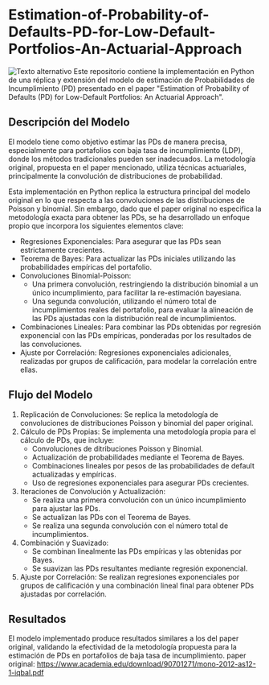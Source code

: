 # Estimation-of-Probability-of-Defaults-PD-for-Low-Default-Portfolios-An-Actuarial-Approach 

![Texto alternativo](https://blogger.googleusercontent.com/img/b/R29vZ2xl/AVvXsEgw6QnTOfrvvSDm1h5v9AUdm9H5yVx0EiHWfjqkyuXKRwQQocoIg4lqssbrmzZeHZpAQSG2hXkv8pRZkKVNYAAlRxRjJp6W7touKt0cwbYzl4cORoxSkbE1I9MrqWjgDiFn8VGHKAMwp9O0sYLHnd0WojRn82w1fNbimvsxuEIKmJGE7CqE_f-BQA/w640-h360/Default-Probability.jpg)
Este repositorio contiene la implementación en Python de una réplica y extensión del modelo de estimación de Probabilidades de Incumplimiento (PD) presentado en el paper "Estimation of Probability of Defaults (PD) for Low-Default Portfolios: An Actuarial Approach".

##   Descripción del Modelo

El modelo tiene como objetivo estimar las PDs de manera precisa, especialmente para portafolios con baja tasa de incumplimiento (LDP), donde los métodos tradicionales pueden ser inadecuados. La metodología original, propuesta en el paper mencionado, utiliza técnicas actuariales, principalmente la convolución de distribuciones de probabilidad.

Esta implementación en Python replica la estructura principal del modelo original en lo que respecta a las convoluciones de las distribuciones de Poisson y binomial. Sin embargo, dado que el paper original no especifica la metodología exacta para obtener las PDs, se ha desarrollado un enfoque propio que incorpora los siguientes elementos clave:

* Regresiones Exponenciales: Para asegurar que las PDs sean estrictamente crecientes.
* Teorema de Bayes: Para actualizar las PDs iniciales utilizando las probabilidades empíricas del portafolio.
* Convoluciones Binomial-Poisson:
    * Una primera convolución, restringiendo la distribución binomial a un único incumplimiento, para facilitar la re-estimación bayesiana.
    * Una segunda convolución, utilizando el número total de incumplimientos reales del portafolio, para evaluar la alineación de las PDs ajustadas con la distribución real de incumplimientos.
* Combinaciones Lineales: Para combinar las PDs obtenidas por regresión exponencial con las PDs empíricas, ponderadas por los resultados de las convoluciones.
* Ajuste por Correlación: Regresiones exponenciales adicionales, realizadas por grupos de calificación, para modelar la correlación entre ellas.

##   Flujo del Modelo

1.  Replicación de Convoluciones: Se replica la metodología de convoluciones de distribuciones Poisson y binomial del paper original.
2.  Cálculo de PDs Propias: Se implementa una metodología propia para el cálculo de PDs, que incluye:
    * Convoluciones de ditribuciones Poisson y Binomial.
    * Actualización de probabilidades mediante el Teorema de Bayes.
    * Combinaciones lineales por pesos de las probabilidades de default actualizadas y empíricas.
    * Uso de regresiones exponenciales para asegurar PDs crecientes.
3.  Iteraciones de Convolución y Actualización:
    * Se realiza una primera convolución con un único incumplimiento para ajustar las PDs.
    * Se actualizan las PDs con el Teorema de Bayes.
    * Se realiza una segunda convolución con el número total de incumplimientos.
4.  Combinación y Suavizado:
    * Se combinan linealmente las PDs empíricas y las obtenidas por Bayes.
    * Se suavizan las PDs resultantes mediante regresión exponencial.
5.  Ajuste por Correlación: Se realizan regresiones exponenciales por grupos de calificación y una combinación lineal final para obtener PDs ajustadas por correlación.

##   Resultados

El modelo implementado produce resultados similares a los del paper original, validando la efectividad de la metodología propuesta para la estimación de PDs en portafolios de baja tasa de incumplimiento.
paper original: https://www.academia.edu/download/90701271/mono-2012-as12-1-iqbal.pdf
